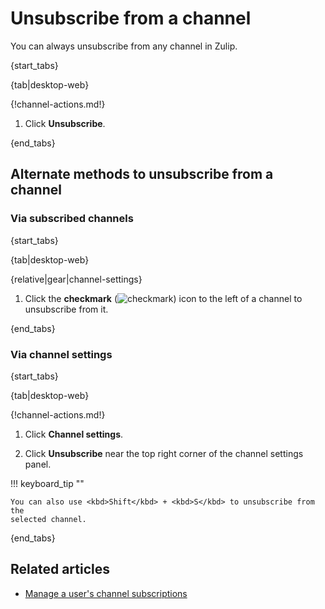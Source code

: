 # Unsubscribe from a channel

You can always unsubscribe from any channel in Zulip.

{start_tabs}

{tab|desktop-web}

{!channel-actions.md!}

1. Click **Unsubscribe**.

{end_tabs}

## Alternate methods to unsubscribe from a channel

### Via subscribed channels

{start_tabs}

{tab|desktop-web}

{relative|gear|channel-settings}

1. Click the **checkmark**
   (<img src="/static/images/help/desktop-web-check-icon.svg" alt="checkmark" class="help-center-icon"/>)
   icon to the left of a channel to unsubscribe from it.

{end_tabs}

### Via channel settings

{start_tabs}

{tab|desktop-web}

{!channel-actions.md!}

1. Click **Channel settings**.

1. Click **Unsubscribe** near the top right corner of the channel settings panel.

!!! keyboard_tip ""

    You can also use <kbd>Shift</kbd> + <kbd>S</kbd> to unsubscribe from the
    selected channel.

{end_tabs}

## Related articles

* [Manage a user's channel subscriptions](/help/manage-user-channel-subscriptions)
